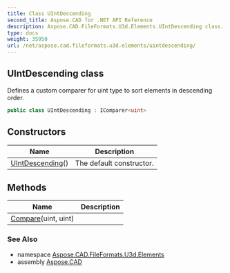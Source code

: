 ```yaml
---
title: Class UIntDescending
second_title: Aspose.CAD for .NET API Reference
description: Aspose.CAD.FileFormats.U3d.Elements.UIntDescending class. Defines a custom comparer for uint type to sort elements in descending order
type: docs
weight: 35950
url: /net/aspose.cad.fileformats.u3d.elements/uintdescending/
---
```

## UIntDescending class

Defines a custom comparer for uint type to sort elements in descending order.

```csharp
public class UIntDescending : IComparer<uint>
```

## Constructors

| Name | Description |
| --- | --- |
| [UIntDescending](uintdescending/)() | The default constructor. |

## Methods

| Name | Description |
| --- | --- |
| [Compare](../../aspose.cad.fileformats.u3d.elements/uintdescending/compare/)(uint, uint) |  |

### See Also

* namespace [Aspose.CAD.FileFormats.U3d.Elements](../../aspose.cad.fileformats.u3d.elements/)
* assembly [Aspose.CAD](../../)


